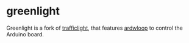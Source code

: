 # greenlight
Greenlight is a fork of [trafficlight](https://github.com/ssenegas/trafficlight), that features [ardwloop](https://llschall.github.io/ardwloop/) to control the Arduino board.
